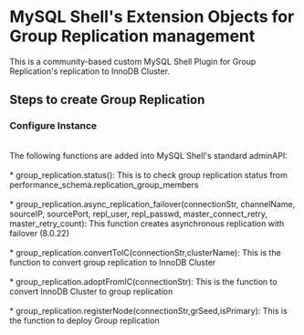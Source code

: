 # MySQL Shell's Extension Objects for Group Replication management
This is a community-based custom MySQL Shell Plugin for Group Replication's replication to InnoDB Cluster. 
## Steps to create Group Replication
### Configure Instance




</br>
The following functions are added into MySQL Shell's standard adminAPI: </br>
</br>
* group_replication.status(): This is to check group replication status from performance_schema.replication_group_members </br>
</br>
* group_replication.async_replication_failover(connectionStr, channelName, sourceIP, sourcePort, repl_user, repl_passwd, master_connect_retry, master_retry_count): This function creates asynchronous replication with failover (8.0.22)
</br></br>
* group_replication.convertToIC(connectionStr,clusterName): This is the function to convert group replication to InnoDB Cluster </br>
</br>
* group_replication.adoptFromIC(connectionStr): This is the function to convert InnoDB Cluster to group replication </br>
</br>
* group_replication.registerNode(connectionStr,grSeed,isPrimary): This is the function to deploy Group replication </br>
